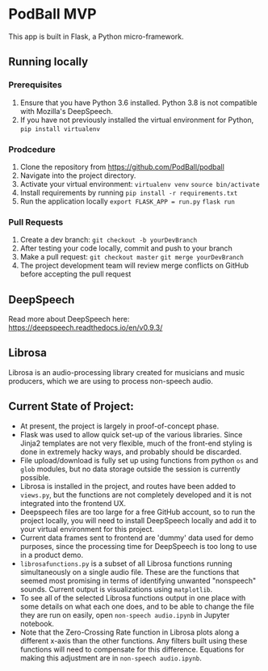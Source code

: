 # PodBall MVP

This app is built in Flask, a Python micro-framework.

## Running locally

### Prerequisites
1. Ensure that you have Python 3.6 installed.  Python 3.8 is not compatible with Mozilla's DeepSpeech.
2. If you have not previously installed the virtual environment for Python, 
    ```pip install virtualenv```
### Prodcedure
1. Clone the repository from https://github.com/PodBall/podball
2. Navigate into the project directory.
3. Activate your virtual environment:
    ```virtualenv venv```
    ```source bin/activate```
4. Install requirements by running 
    ```pip install -r requirements.txt```
5. Run the application locally
    ```export FLASK_APP = run.py```
    ```flask run```
### Pull Requests
1. Create a dev branch:
  ```git checkout -b yourDevBranch```
2. After testing your code locally, commit and push to your branch
3. Make a pull request:
    ```git checkout master```
    ```git merge yourDevBranch```
4. The project development team will review merge conflicts on GitHub before accepting the pull request

## DeepSpeech
Read more about DeepSpeech here: https://deepspeech.readthedocs.io/en/v0.9.3/

## Librosa
Librosa is an audio-processing library created for musicians and music producers, which we are using to process non-speech audio.

## Current State of Project:
- At present, the project is largely in proof-of-concept phase.
- Flask was used to allow quick set-up of the various libraries.  Since Jinja2 templates are not very flexible, much of the front-end styling is done in extremely hacky ways, and probably should be discarded.
- File upload/download is fully set up using functions from python `os` and `glob` modules, but no data storage outside the session is currently possible.  
- Librosa is installed in the project, and routes have been added to `views.py`, but the functions are not completely developed and it is not integrated into the frontend UX.
- Deepspeech files are too large for a free GitHub account, so to run the project locally, you will need to install DeepSpeech locally and add it to your virtual environment for this project.
- Current data frames sent to frontend are 'dummy' data used for demo purposes, since the processing time for DeepSpeech is too long to use in a product demo.
- `librosafunctions.py` is a subset of all Librosa functions running simultaneously on a single audio file.  These are the functions that seemed most promising in terms of identifying unwanted "nonspeech" sounds.  Current output is visualizations using `matplotlib`. 
- To see all of the selected Librosa functions output in one place with some details on what each one does, and to be able to change the file they are run on easily, open `non-speech audio.ipynb` in Jupyter notebook.
- Note that the Zero-Crossing Rate function in Librosa plots along a different x-axis than the other functions.  Any filters built using these functions will need to compensate for this difference. Equations for making this adjustment are in `non-speech audio.ipynb`. 

